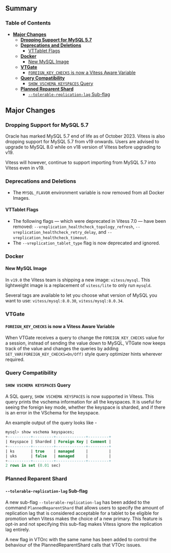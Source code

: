## Summary

### Table of Contents

- **[Major Changes](#major-changes)**
  - **[Dropping Support for MySQL 5.7](#drop-support-mysql57)**
  - **[Deprecations and Deletions](#deprecations-and-deletions)**
    - [VTTablet Flags](#vttablet-flags)
  - **[Docker](#docker)**
    - [New MySQL Image](#mysql-image)
  - **[VTGate](#vtgate)**
    - [`FOREIGN_KEY_CHECKS` is now a Vitess Aware Variable](#fk-checks-vitess-aware)
  - **[Query Compatibility](#query-compatibility)**
    - [`SHOW VSCHEMA KEYSPACES` Query](#show-vschema-keyspaces)
  - **[Planned Reparent Shard](#planned-reparent-shard)**
    - [`--tolerable-replication-lag` Sub-flag](#tolerable-repl-lag)

## <a id="major-changes"/>Major Changes

### <a id="drop-support-mysql57"/>Dropping Support for MySQL 5.7

Oracle has marked MySQL 5.7 end of life as of October 2023. Vitess is also dropping support for MySQL 5.7 from v19 onwards. Users are advised to upgrade to MySQL 8.0 while on v18 version of Vitess before
upgrading to v19.

Vitess will however, continue to support importing from MySQL 5.7 into Vitess even in v19.

### <a id="deprecations-and-deletions"/>Deprecations and Deletions

- The `MYSQL_FLAVOR` environment variable is now removed from all Docker Images.

#### <a id="vttablet-flags"/>VTTablet Flags

- The following flags — which were deprecated in Vitess 7.0 — have been removed:
`--vreplication_healthcheck_topology_refresh`, `--vreplication_healthcheck_retry_delay`, and `--vreplication_healthcheck_timeout`.
- The `--vreplication_tablet_type` flag is now deprecated and ignored.

### <a id="docker"/>Docker

#### <a id="mysql-image"/>New MySQL Image

In `v19.0` the Vitess team is shipping a new image: `vitess/mysql`.
This lightweight image is a replacement of `vitess/lite` to only run `mysqld`.

Several tags are available to let you choose what version of MySQL you want to use: `vitess/mysql:8.0.30`, `vitess/mysql:8.0.34`.

### <a id="vtgate"/>VTGate

#### <a id="fk-checks-vitess-aware"/>`FOREIGN_KEY_CHECKS` is now a Vitess Aware Variable

When VTGate receives a query to change the `FOREIGN_KEY_CHECKS` value for a session, instead of sending the value down to MySQL, VTGate now keeps track of the value and changes the queries by adding `SET_VAR(FOREIGN_KEY_CHECKS=On/Off)` style query optimizer hints wherever required. 

### <a id="query-compatibility"/>Query Compatibility

#### <a id="show-vschema-keyspaces"/>`SHOW VSCHEMA KEYSPACES` Query

A SQL query, `SHOW VSCHEMA KEYSPACES` is now supported in Vitess. This query prints the vschema information
for all the keyspaces. It is useful for seeing the foreign key mode, whether the keyspace is sharded, and if there is an
error in the VSchema for the keyspace.

An example output of the query looks like - 
```sql
mysql> show vschema keyspaces;
+----------+---------+-------------+---------+
| Keyspace | Sharded | Foreign Key | Comment |
+----------+---------+-------------+---------+
| ks       | true    | managed     |         |
| uks      | false   | managed     |         |
+----------+---------+-------------+---------+
2 rows in set (0.01 sec)
```

### <a id="planned-reparent-shard"/>Planned Reparent Shard

#### <a id="tolerable-repl-lag"/>`--tolerable-replication-lag` Sub-flag

A new sub-flag `--tolerable-replication-lag` has been added to the command `PlannedReparentShard` that allows users to specify the amount of replication lag that is considered acceptable for a tablet to be eligible for promotion when Vitess makes the choice of a new primary.
This feature is opt-in and not specifying this sub-flag makes Vitess ignore the replication lag entirely.

A new flag in VTOrc with the same name has been added to control the behaviour of the PlannedReparentShard calls that VTOrc issues.

